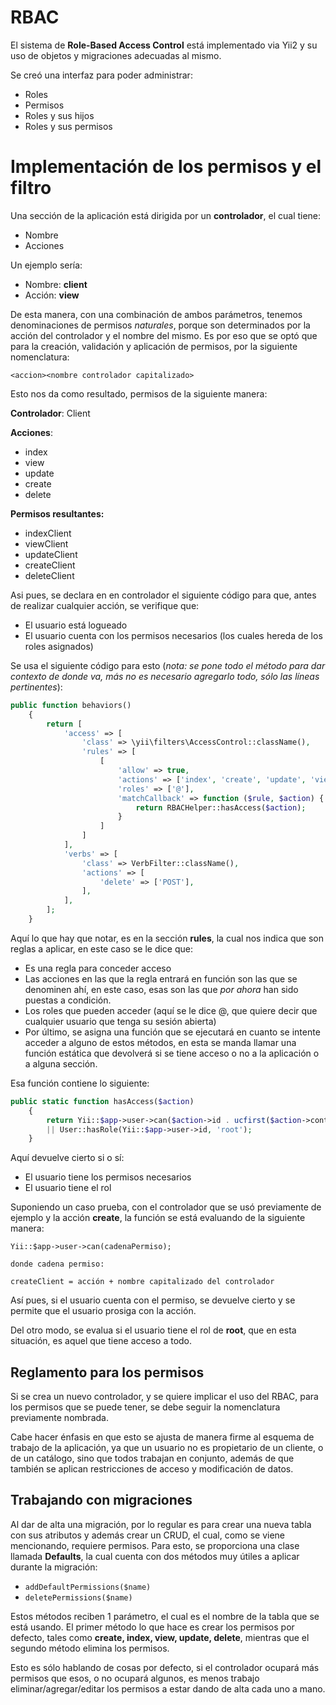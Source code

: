 # RBAC

El sistema de **Role-Based Access Control** está implementado via Yii2 y su uso de objetos y migraciones adecuadas al mismo.

Se creó una interfaz para poder administrar:

-   Roles
-   Permisos
-   Roles y sus hijos
-   Roles y sus permisos

# Implementación de los permisos y el filtro

Una sección de la aplicación está dirigida por un **controlador**, el cual tiene:

-   Nombre
-   Acciones

Un ejemplo sería:

-   Nombre: **client**
-   Acción: **view**

De esta manera, con una combinación de ambos parámetros, tenemos denominaciones de permisos _naturales_, porque son determinados por la acción del controlador y el nombre del mismo. Es por eso que se optó que para la creación, validación y aplicación de permisos, por la siguiente nomenclatura:

```
<accion><nombre controlador capitalizado>
```

Esto nos da como resultado, permisos de la siguiente manera:

**Controlador**: Client

**Acciones**:

-   index
-   view
-   update
-   create
-   delete

**Permisos resultantes:**

-   indexClient
-   viewClient
-   updateClient
-   createClient
-   deleteClient

Asi pues, se declara en en controlador el siguiente código para que, antes de realizar cualquier acción, se verifique que:

-   El usuario está logueado
-   El usuario cuenta con los permisos necesarios (los cuales hereda de los roles asignados)

Se usa el siguiente código para esto (_nota: se pone todo el método para dar contexto de donde va, más no es necesario agregarlo todo, sólo las líneas pertinentes_):

```php
public function behaviors()
    {
        return [
            'access' => [
                'class' => \yii\filters\AccessControl::className(),
                'rules' => [
                    [
                        'allow' => true,
                        'actions' => ['index', 'create', 'update', 'view'],
                        'roles' => ['@'],
                        'matchCallback' => function ($rule, $action) {
                            return RBACHelper::hasAccess($action);
                        }
                    ]
                ]
            ],
            'verbs' => [
                'class' => VerbFilter::className(),
                'actions' => [
                    'delete' => ['POST'],
                ],
            ],
        ];
    }
```

Aquí lo que hay que notar, es en la sección **rules**, la cual nos indica que son reglas a aplicar, en este caso se le dice que:

-   Es una regla para conceder acceso
-   Las acciones en las que la regla entrará en función son las que se denominen ahí, en este caso, esas son las que _por ahora_ han sido puestas a condición.
-   Los roles que pueden acceder (aquí se le dice @, que quiere decir que cualquier usuario que tenga su sesión abierta)
-   Por último, se asigna una función que se ejecutará en cuanto se intente acceder a alguno de estos métodos, en esta se manda llamar una función estática que devolverá si se tiene acceso o no a la aplicación o a alguna sección.

Esa función contiene lo siguiente:

```php
public static function hasAccess($action)
    {
        return Yii::$app->user->can($action->id . ucfirst($action->controller->id))
        || User::hasRole(Yii::$app->user->id, 'root');
    }
```

Aquí devuelve cierto si o sí:

-   El usuario tiene los permisos necesarios
-   El usuario tiene el rol

Suponiendo un caso prueba, con el controlador que se usó previamente de ejemplo y la acción **create**, la función se está evaluando de la siguiente manera:

```
Yii::$app->user->can(cadenaPermiso);

donde cadena permiso:

createClient = acción + nombre capitalizado del controlador
```

Así pues, si el usuario cuenta con el permiso, se devuelve cierto y se permite que el usuario prosiga con la acción.

Del otro modo, se evalua si el usuario tiene el rol de **root**, que en esta situación, es aquel que tiene acceso a todo.

## Reglamento para los permisos

Si se crea un nuevo controlador, y se quiere implicar el uso del RBAC, para los permisos que se puede tener, se debe seguir la nomenclatura previamente nombrada.

Cabe hacer énfasis en que esto se ajusta de manera firme al esquema de trabajo de la aplicación, ya que un usuario no es propietario de un cliente, o de un catálogo, sino que todos trabajan en conjunto, además de que también se aplican restricciones de acceso y modificación de datos.

## Trabajando con migraciones

Al dar de alta una migración, por lo regular es para crear una nueva tabla con sus atributos y además crear un CRUD, el cual, como se viene mencionando, requiere permisos.
Para esto, se proporciona una clase llamada **Defaults**, la cual cuenta con dos métodos muy útiles a aplicar durante la migración:

-   `addDefaultPermissions($name)`
-   `deletePermissions($name)`

Estos métodos reciben 1 parámetro, el cual es el nombre de la tabla que se está usando. El primer método lo que hace es crear los permisos por defecto, tales como **create, index, view, update, delete**, mientras que el segundo método elimina los permisos.

Esto es sólo hablando de cosas por defecto, si el controlador ocupará más permisos que esos, o no ocupará algunos, es menos trabajo eliminar/agregar/editar los permisos a estar dando de alta cada uno a mano.
